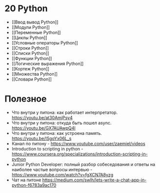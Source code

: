 # 20 Python
* [[Ввод вывод Python]]
* [[Модули Python]]
* [[Переменные Python]]
* [[Циклы Python]]
* [[Условные операторы Python]]
* [[Строки Python]]
* [[Списки Python]]
* [[Функции Python]]
* [[Логические выражения Python]]
* [[Кортеж Python]]
* [[Множества Python]]
* [[Словари Python]]




# Полезное
* Что внутри у питона: как работает интерпретатор. https://youtu.be/at30AmjPsy4
* Что внутри у питона: откуда быть пошел async. https://youtu.be/GX7AUAwpQ4I
* Что внутри у питона: как устроена память. https://youtu.be/lSgoYx06L_s
* Канал по питону - https://www.youtube.com/user/zaemiel/videos
* Introduction to scripting in python - https://www.coursera.org/specializations/introduction-scripting-in-python
* Junior Python Developer: полный разбор собеседования и ответы на наиболее частые вопросы интервью - https://www.youtube.com/watch?v=fgXCN7A8yzg
* Чат на питоне https://medium.com/swlh/lets-write-a-chat-app-in-python-f6783a9ac170
